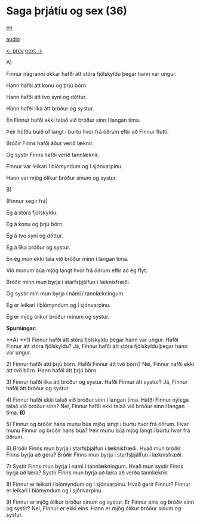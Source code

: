# Saga þrjátíu og sex (36)

[en](../en/story_36.md)

[audio](../audio/story_36.mp3)

[← prev](../is/story_35.md)
[next →](../is/story_37.md)

A\)

Finnur nágranni okkar hafði átt stóra fjölskyldu þegar hann var ungur.

Hann hafði átt konu og þrjú börn.

Hann hafði átt tvo syni og dóttur.

Hann hafði líka átt bróður og systur.

En Finnur hafði ekki talað við bróður sinn í langan tíma.

Þeir höfðu búið of langt í burtu hvor frá öðrum eftir að Finnur flutti.

Bróðir Finns hafði áður verið læknir.

Og systir Finns hafði verið tannlæknir.

Finnur var leikari í bíómyndum og í sjónvarpinu.

Hann var mjög ólíkur bróður sínum og systur.

B\)

(Finnur segir frá)

Ég á stóra fjölskyldu.

Ég á konu og þrjú börn.

Ég á tvo syni og dóttur.

Ég á líka bróður og systur.

En ég mun ekki tala við bróður minn í langan tíma.

Við munum búa mjög langt hvor frá öðrum eftir að ég flyt.

Bróðir minn mun byrja í starfsþjálfun í læknisfræði.

Og systir mín mun byrja í námi í tannlækningum.

Ég er leikari í bíómyndum og í sjónvarpinu.

Ég er mjög ólíkur bróður mínum og systur.

**Spurningar:**

**A)
**1) Finnur hafði átt stóra fjölskyldu þegar hann var ungur. Hafði
Finnur átt stóra fjölskyldu? Já, Finnur hafði átt stóra fjölskyldu þegar
hann var ungur.

2\) Finnur hafði átti þrjú börn. Hafði Finnur átt tvö börn? Nei, Finnur
hafði ekki átt tvö börn. Hann hafði átt þrjú börn.

3\) Finnur hafði líka átt bróður og systur. Hafði Finnur átt systur? Já,
Finnur hafði átt bróður og systur.

4\) Finnur hafði ekki talað við bróður sinn í langan tíma. Hafði Finnur
nýlega talað við bróður sinn? Nei, Finnur hafði ekki talað við bróður
sinn í langan tíma.
**B)**

5\) Finnur og bróðir hans munu búa mjög langt í burtu hvor frá öðrum.
Hvar munu Finnur og bróðir hans búa? Þeir munu búa mjög langt í burtu
hvor frá öðrum.

6\) Bróðir Finns mun byrja í starfsþjálfun í læknisfræði. Hvað mun
bróðir Finns byrja að gera? Bróðir Finns mun byrja í starfsþjálfun í
læknisfræði.

7\) Systir Finns mun byrja í námi í tannlækningum. Hvað mun systir Finns
byrja að læra? Systir Finns mun byrja að læra að verða tannlæknir.

8\) Finnur er leikari í bíómyndum og í sjónvarpinu. Hvað gerir Finnur?
Finnur er leikari í bíómyndum og í sjónvarpinu.

9\) Finnur er mjög ólíkur bróður sínum og systur. Er Finnur eins og
bróðir sinn og systir? Nei, Finnur er ekki eins. Hann er mjög ólíkur
bróður sínum og systur.
